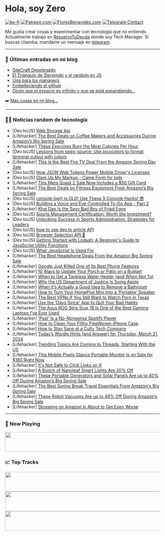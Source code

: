 # Hola, soy Zero

[![ko-fi](https://ko-fi.com/img/githubbutton_sm.svg)](https://ko-fi.com/J3J4N0LUK)
[![Patreon.com](https://img.shields.io/endpoint.svg?url=https%3A%2F%2Fshieldsio-patreon.vercel.app%2Fapi%3Fusername%3Dzerodragon%26type%3Dpatrons&style=for-the-badge)](https://patreon.com/zerodragon)
[![FloresBenavides.com](https://img.shields.io/website?down_message=oops&label=MiBlog&style=for-the-badge&up_message=online&url=https%3A%2F%2Ffloresbenavides.com)](https://floresbenavides.com)
[![Telegram Contact](https://img.shields.io/badge/escr%C3%ADbeme-ZeroDragon-%2326A5E4?style=for-the-badge&logo=telegram)](https://t.me/zerodragon)

Me gusta crear cosas y experimentar con tecnología que no entiendo.
Actualmente trabajo en [ResuelveTuDeuda](http://github.com/resuelve) donde soy Tech Manager.
Si buscas chamba, mandame un mensaje en [telegram](https://t.me/zerodragon).

---

### 📕 Últimas entradas en mi blog
<!-- BLOG-POST-LIST:START -->
- [SiteCraft Desplegado](https://floresbenavides.com/sitecraft-desplegado/)
- [El Triángulo de Sierpinski y el random en JS](https://floresbenavides.com/el-triangulo-de-sierpinski-y-el-random-en-js/)
- [Una para los managers](https://floresbenavides.com/una-para-los-managers/)
- [Embelleciendo el github](https://floresbenavides.com/embelleciendo-el-github/)
- [Dicen que el espacio es infinito y que se está expandiendo…](https://floresbenavides.com/dicen-que-el-espacio-es-infinito-y-que-se-esta-expandiendo/)
<!-- BLOG-POST-LIST:END -->

➡️ [Más cosas en mi blog...](https://floresbenavides.com)

---

### 👨‍💻 Noticias random de tecnología
<!-- TECH-POSTS:START -->
- [Dev.to/JS] [Web Storage Api](https://dev.to/devlawrence/web-storage-api-5bm1)
- [Lifehacker] [The Best Deals on Coffee Makers and Accessories During Amazon’s Big Spring Sale](https://lifehacker.com/home/best-amazon-big-spring-sale-deals-on-coffee-makers)
- [Lifehacker] [These Exercises Burn the Most Calories Per Hour](https://lifehacker.com/health/what-exercise-burns-the-most-calories)
- [Dev.to/JS] [Lessons from open-source: Use picocolors to format terminal output with colors](https://dev.to/ramunarasinga/lessons-from-open-source-use-picocolors-to-format-terminal-output-with-colors-9fp)
- [Lifehacker] [This Is the Best Fire TV Deal From the Amazon Spring Day Sale](https://lifehacker.com/tech/best-fire-tv-deal-amazon-spring-day-sale)
- [Dev.to/JS] [How JSON Web Tokens Power Mobile Driver&#39;s Licenses](https://dev.to/blackgirlbytes/how-json-web-tokens-power-mobile-drivers-licenses-31hp)
- [Dev.to/JS] [Glam Up My Markup - Camp Form for kids](https://dev.to/pythonisnotasnake/glam-up-my-markup-camp-form-for-kids-1icd)
- [Lifehacker] [This Meta Quest 2 Sale Now Includes a $50 Gift Card](https://lifehacker.com/entertainment/best-meta-quest-2-deal)
- [Lifehacker] [The Best Deals on Fitness Equipment From Amazon’s Big Spring Sale](https://lifehacker.com/health/best-fitness-deals-amazon-big-spring-sale)
- [Dev.to/JS] [console.log&lpar;&rpar; is OLD! Use These 5 Console Hacks! 😎](https://dev.to/arjuncodess/consolelog-is-old-use-these-5-console-hacks-2k99)
- [Dev.to/JS] [Building a Voice and Eye-Controlled To-Do App - Part 2](https://dev.to/gerpea/building-a-voice-and-eye-controlled-to-do-app-part-2-4d56)
- [Lifehacker] [Khai Dao Is the Sexy Bad Boy of Fried Eggs](https://lifehacker.com/food-drink/best-khai-dao-fried-egg-recipe)
- [Dev.to/JS] [Sports Management Certification: Worth the Investment?](https://dev.to/sports123kal/sports-management-certification-worth-the-investment-55ik)
- [Dev.to/JS] [Unlocking Success in Sports Administration: Strategies for Leaders](https://dev.to/sports123kal/unlocking-success-in-sports-administration-strategies-for-leaders-24gi)
- [Dev.to/JS] [how to use dev.to article API](https://dev.to/04anilr/how-to-use-devto-article-api-i08)
- [Dev.to/JS] [Browser Selection API 📝](https://dev.to/saakshiraut28/browser-selection-api-25d7)
- [Dev.to/JS] [Getting Started with Lodash: A Beginner&#39;s Guide to JavaScript Utility Functions](https://dev.to/webjoe/getting-started-with-lodash-a-beginners-guide-to-javascript-utility-functions-386h)
- [Dev.to/JS] [What JavaScript Is Used For](https://dev.to/umahichristopher/what-javascript-is-used-for-3fke)
- [Lifehacker] [The Best Headphone Deals From the Amazon Big Spring Sale](https://lifehacker.com/tech/best-headphone-deals-amazon-big-spring-sale)
- [Lifehacker] [Google Just Killed One of Its Best Phone Features](https://lifehacker.com/tech/google-just-killed-one-of-its-best-phone-features)
- [Lifehacker] [10 Ways to Update Your Porch or Patio on a Budget](https://lifehacker.com/home/10-ways-to-update-porch-patio-on-a-budget)
- [Lifehacker] [When to Get a Tankless Water Heater &lpar;and When Not To&rpar;](https://lifehacker.com/money/when-to-get-a-tankless-water-heater-and-when-not-to)
- [Lifehacker] [Why the US Department of Justice Is Suing Apple](https://lifehacker.com/tech/department-of-justice-apple-lawsuit)
- [Lifehacker] [When It’s Actually a Good Idea to Remove a Bathroom](https://lifehacker.com/money/when-to-remove-bathroom)
- [Lifehacker] [How to Turn Your HomePod Mini Into a ‘Portable’ Speaker](https://lifehacker.com/tech/how-to-turn-homepod-mini-into-portable-speaker)
- [Lifehacker] [The Best VPNs If You Still Want to Watch Porn in Texas](https://lifehacker.com/tech/best-vpns-to-watch-porn-in-texas)
- [Lifehacker] [Use the &#39;Days Since&#39; App to Quit Your Bad Habits](https://lifehacker.com/tech/use-days-since-app-to-quit-bad-habits)
- [Lifehacker] [The Asus ROG Strix Scar 18 Is One of the Best Gaming Laptops I’ve Ever Used](https://lifehacker.com/tech/asus-rog-strix-scar-18-review-one-of-the-best-gaming-laptops-ive-used)
- [Lifehacker] [&#39;Psst&#39; Is a No-Nonsense Spotify Player](https://lifehacker.com/tech/psst-spotify-player-review)
- [Lifehacker] [How to Clean Your Filthy FineWoven iPhone Case](https://lifehacker.com/tech/how-to-clean-finewoven-iphone-case)
- [Lifehacker] [How to Stay Sane at a Culty Tech Company](https://lifehacker.com/work/how-to-stay-sane-at-a-culty-tech-company)
- [Lifehacker] [Today’s Wordle Hints &lpar;and Answer&rpar; for Thursday, March 21, 2024](https://lifehacker.com/entertainment/wordle-hint-answer-today)
- [Lifehacker] [Trending Topics Are Coming to Threads, Starting With the US](https://lifehacker.com/tech/trending-topics-are-coming-to-threads)
- [Lifehacker] [This Mobile Pixels Glance Portable Monitor Is on Sale for $180 Right Now](https://lifehacker.com/tech/mobile-pixels-glance-portable-monitor-sale)
- [Lifehacker] [It&#39;s Not Safe to Click Links on X](https://lifehacker.com/tech/its-not-safe-to-click-links-on-x)
- [Lifehacker] [A Bunch of Nanoleaf Smart Lights Are 20% Off](https://lifehacker.com/tech/best-deals-nanoleaf-spring-sale)
- [Lifehacker] [These Portable Generators and Solar Panels Are up to 40% Off During Amazon’s Big Spring Sale](https://lifehacker.com/tech/jackery-portable-generators-amazon-big-spring-sale)
- [Lifehacker] [The Best Spring Break Travel Essentials From Amazon&#39;s Big Spring Sale](https://lifehacker.com/travel/best-travel-deals-amazon-spring-sale)
- [Lifehacker] [These Robot Vacuums Are up to 48% Off During Amazon’s Big Spring Sale](https://lifehacker.com/home/amazon-big-spring-sale-robot-vacuums)
- [Lifehacker] [Shopping on Amazon Is About to Get Even Worse](https://lifehacker.com/tech/shopping-on-amazon-is-about-to-get-even-worse)<!-- TECH-POSTS:END -->

---

### 🎵 Now Playing
<a href="https://spotify-now-playing-dun.vercel.app/now-playing?open"><img src="https://spotify-now-playing-dun.vercel.app/now-playing" width="540" height="64"></a>

### 📈 Top Tracks
<a href="https://spotify-now-playing-dun.vercel.app/top-tracks?i=1&open"><img src="https://spotify-now-playing-dun.vercel.app/top-tracks?i=1" width="540" height="64"></a>
<a href="https://spotify-now-playing-dun.vercel.app/top-tracks?i=2&open"><img src="https://spotify-now-playing-dun.vercel.app/top-tracks?i=2" width="540" height="64"></a>
<a href="https://spotify-now-playing-dun.vercel.app/top-tracks?i=3&open"><img src="https://spotify-now-playing-dun.vercel.app/top-tracks?i=3" width="540" height="64"></a>
